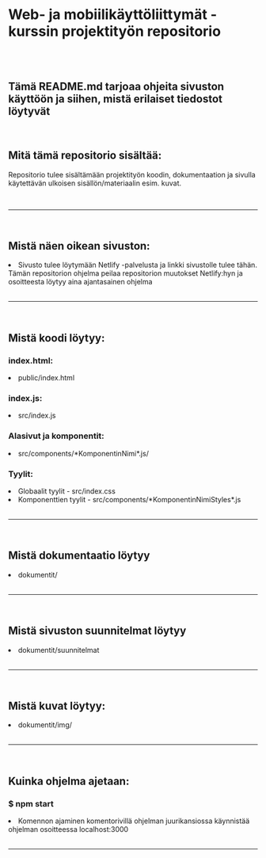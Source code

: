 # Web- ja mobiilikäyttöliittymät -kurssin projektityön repositorio

<br />
<br />

## Tämä README.md tarjoaa ohjeita sivuston käyttöön ja siihen, mistä erilaiset tiedostot löytyvät

<br />

## Mitä tämä repositorio sisältää:
Repositorio tulee sisältämään projektityön koodin, dokumentaation ja sivulla käytettävän ulkoisen sisällön/materiaalin esim. kuvat.

<br />
<hr />
<br />

## Mistä näen oikean sivuston:
<li>Sivusto tulee löytymään Netlify -palvelusta ja linkki sivustolle tulee tähän. Tämän repositorion ohjelma peilaa repositorion muutokset Netlify:hyn ja osoitteesta löytyy aina ajantasainen ohjelma </li>

<br />
<hr />
<br />

## Mistä koodi löytyy:

### index.html:
<li>public/index.html </li>


### index.js:
<li>src/index.js </li>


### Alasivut ja komponentit:
<li>src/components/*KomponentinNimi*.js/ </li>


### Tyylit:
<li>Globaalit tyylit - src/index.css </li>
<li>Komponenttien tyylit - src/components/*KomponentinNimiStyles*.js </li>

<br />
<hr />  
<br />

## Mistä dokumentaatio löytyy
<li>dokumentit/ </li>

<br />
<hr />  
<br />

## Mistä sivuston suunnitelmat löytyy
<li>dokumentit/suunnitelmat </li>

<br />
<hr />  
<br />

## Mistä kuvat löytyy:

<li>dokumentit/img/ </li>

<br />
<hr />
<br />

## Kuinka ohjelma ajetaan:

### $ npm start
<li>Komennon ajaminen komentorivillä ohjelman juurikansiossa käynnistää ohjelman osoitteessa localhost:3000 </li>

<br />
<hr />
<br />

